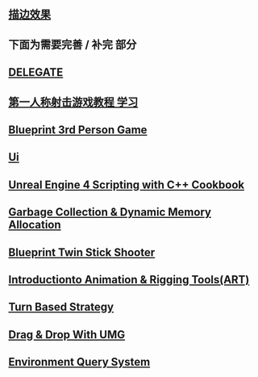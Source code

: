 ## [描边效果](https://www.zybuluo.com/dfw10011/note/710049)
## 下面为需要完善 / 补完 部分
## [DELEGATE](Delegate.md)
## [第一人称射击游戏教程 学习](https://www.zybuluo.com/dfw10011/note/628421)
## [Blueprint 3rd Person Game](Blueprint3rdPersonGame.md)
## [Ui](Ui.md)
## [Unreal Engine 4 Scripting with C++ Cookbook](UnrealEngine4ScriptingwithC++.md)
## [Garbage Collection & Dynamic Memory Allocation](GarbageCollection&DynamicMemoryAllocation.md)
## [Blueprint Twin Stick Shooter](BlueprintTwinStickShooter.md)
## [Introductionto Animation & Rigging Tools(ART)](IntroductiontoAnimation&RiggingTools(ART).md)
## [Turn Based Strategy](TurnBasedStrategy2.md)
## [Drag & Drop With UMG](Drag&DropWithUMG.md)
## [Environment Query System](EnvironmentQuerySystem.md)
